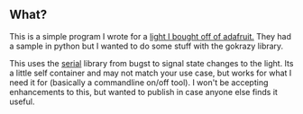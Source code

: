 ## What?

This is a simple program I wrote for a [light I bought off of adafruit.](https://www.adafruit.com/product/5125) They had
a sample in python but I wanted to do some stuff with the gokrazy library.

This uses the [serial](https://github.com/bugstr/go-serial) library from bugst to
signal state changes to the light. Its a little self container and may not match
your use case, but works for what I need it for (basically a commandline on/off 
tool). I won't be accepting enhancements to this, but wanted to publish in case anyone
else finds it useful.
